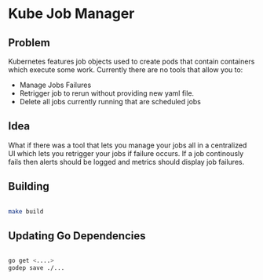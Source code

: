 # Kube Job Manager

##  Problem

Kubernetes features job objects used to create pods that contain containers which execute some work. Currently there are no tools that allow you to:

* Manage Jobs Failures
* Retrigger job to rerun without providing new yaml file.
* Delete all jobs currently running that are scheduled jobs


## Idea

What if there was a tool that lets you manage your jobs all in a centralized UI which lets you retrigger your jobs if failure occurs. If a job continously fails then alerts should be logged and metrics should display job failures.



## Building

```bash

make build

```

## Updating Go Dependencies

```bash

go get <....>
godep save ./...

```
